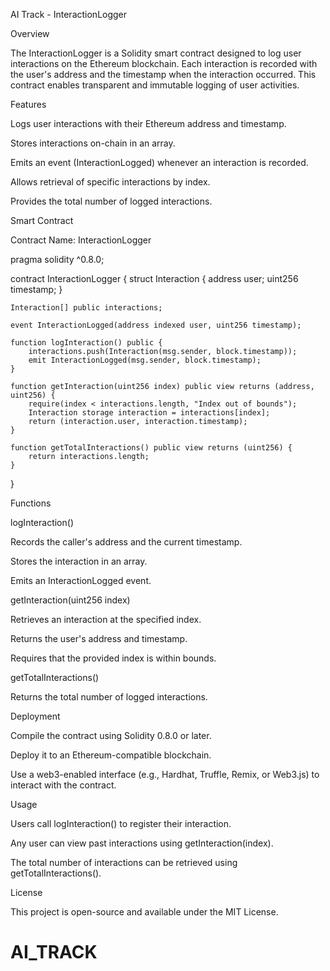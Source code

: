 AI Track - InteractionLogger

Overview

The InteractionLogger is a Solidity smart contract designed to log user interactions on the Ethereum blockchain. Each interaction is recorded with the user's address and the timestamp when the interaction occurred. This contract enables transparent and immutable logging of user activities.  

Features

Logs user interactions with their Ethereum address and timestamp.

Stores interactions on-chain in an array.

Emits an event (InteractionLogged) whenever an interaction is recorded.

Allows retrieval of specific interactions by index.

Provides the total number of logged interactions.

Smart Contract

Contract Name: InteractionLogger

pragma solidity ^0.8.0;

contract InteractionLogger {
    struct Interaction {
        address user;
        uint256 timestamp;
    }

    Interaction[] public interactions;

    event InteractionLogged(address indexed user, uint256 timestamp);

    function logInteraction() public {
        interactions.push(Interaction(msg.sender, block.timestamp));
        emit InteractionLogged(msg.sender, block.timestamp);
    }

    function getInteraction(uint256 index) public view returns (address, uint256) {
        require(index < interactions.length, "Index out of bounds");
        Interaction storage interaction = interactions[index];
        return (interaction.user, interaction.timestamp);
    }

    function getTotalInteractions() public view returns (uint256) {
        return interactions.length;
    }
}

Functions

logInteraction()

Records the caller's address and the current timestamp.

Stores the interaction in an array.

Emits an InteractionLogged event.

getInteraction(uint256 index)

Retrieves an interaction at the specified index.

Returns the user's address and timestamp.

Requires that the provided index is within bounds.

getTotalInteractions()

Returns the total number of logged interactions.

Deployment

Compile the contract using Solidity 0.8.0 or later.

Deploy it to an Ethereum-compatible blockchain.

Use a web3-enabled interface (e.g., Hardhat, Truffle, Remix, or Web3.js) to interact with the contract.

Usage

Users call logInteraction() to register their interaction.

Any user can view past interactions using getInteraction(index).

The total number of interactions can be retrieved using getTotalInteractions().

License

This project is open-source and available under the MIT License.

# AI_TRACK
